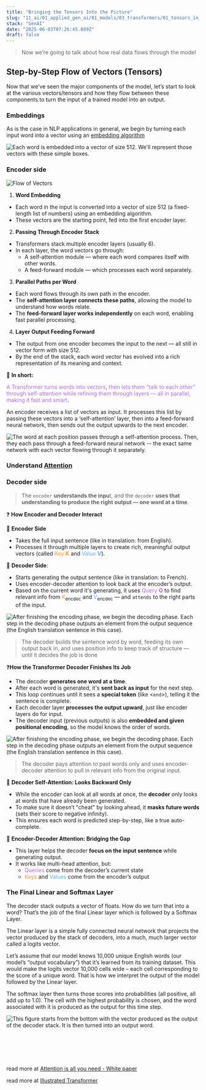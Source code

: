 ```yaml
---
title: "Bringing the Tensors Into the Picture"
slug: "11_ai/01_applied_gen_ai/01_models/03_transformers/01_tensors_in_action"
stack: "GenAI"
date: "2025-06-03T07:26:45.889Z"
draft: false
---
```


<style>
o { color: #f49735 }
v { color: #b36be2 }
g { color: #70bf41 }
bl { color: #62aefa }
pi { color: pink}
</style>

> Now we’re going to talk about how real data flows through the model

## Step-by-Step Flow of Vectors (Tensors)

Now that we’ve seen the major components of the model, let’s start to look at the various vectors/tensors and how they flow between these components to turn the input of a trained model into an output.

### Embeddings

As is the case in NLP applications in general, we begin by turning each input word into a vector using an [embedding algorithm](https://medium.com/deeper-learning/glossary-of-deep-learning-word-embedding-f90c3cec34ca)

![Each word is embedded into a vector of size 512. We'll represent those vectors with these simple boxes.](../../../../../../src/images/11_ai/01_agen_ai/agi-17e.png)

### Encoder side

![Flow of Vectors](../../../../../../src/images/11_ai/01_agen_ai/agi-17f.png)

1. **Word Embedding**

- Each word in the input is converted into a vector of size 512 (a fixed-length list of numbers) using an embedding algorithm.
- These vectors are the starting point, fed into the first encoder layer.

2. **Passing Through Encoder Stack**

- Transformers stack multiple encoder layers (usually 6).
- In each layer, the word vectors go through:
  - A self-attention module — where each word compares itself with other words.
  - A feed-forward module — which processes each word separately.

3. **Parallel Paths per Word**

- Each word flows through its own path in the encoder.
- The **self-attention layer connects these paths**, allowing the model to understand how words relate.
- The **feed-forward layer works independently** on each word, enabling fast parallel processing.

4. **Layer Output Feeding Forward**

- The output from one encoder becomes the input to the next — all still in vector form with size 512.
- By the end of the stack, each word vector has evolved into a rich representation of its meaning and context.

🧠 **In short:**

<v>A Transformer turns words into vectors, then lets them "talk to each other" through self-attention while refining them through layers — all in parallel, making it fast and smart</v>.

An encoder receives a list of vectors as input. It processes this list by passing these vectors into a ‘self-attention’ layer, then into a feed-forward neural network, then sends out the output upwards to the next encoder.

![The word at each position passes through a self-attention process. Then, they each pass through a feed-forward neural network -- the exact same network with each vector flowing through it separately.](../../../../../../src/images/11_ai/01_agen_ai/agi-17g.png)

### Understand [Attention](../02_attention_mechanism/)

### Decoder side

> The `encoder` **understands the inpu**t, and the `decoder` **uses that understanding to produce the right output — one word at a time**.

❓ **How Encoder and Decoder Interact**

🧠 **Encoder Side**

- Takes the full input sentence (like in translation: from English).
- Processes it through multiple layers to create rich, meaningful output vectors (called <o>Key **K**</o> and <bl>Value **V**</bl>).

🧠 **Decoder Side**:

- Starts generating the output sentence (like in translation: to French).
- Uses encoder-decoder attention to look back at the encoder’s output.
- Based on the current word it's generating, it uses <v>Query **Q**</v> to find relevant info from <o>K</o><sub>encdec</sub> and <bl>V</bl><sub>encdec</sub> — and `attends` to the right parts of the input.

![After finishing the encoding phase, we begin the decoding phase. Each step in the decoding phase outputs an element from the output sequence (the English translation sentence in this case).](../../../../../../src/images/11_ai/01_agen_ai/agi-18g.gif)

> The decoder builds the sentence word by word, feeding its own output back in, and uses position info to keep track of structure — until it decides the job is done

❓**How the Transformer Decoder Finishes Its Job**

- The decoder **generates one word at a time**.
- After each word is generated, it's **sent back as input** for the next step.
- This loop continues until it sees a **special token** (like &lt;`end`&gt;), telling it the sentence is complete.
- Each decoder layer **processes the output upward**, just like encoder layers do for input.
- The decoder input (previous outputs) is also **embedded and given positional encoding**, so the model knows the order of words.

![After finishing the encoding phase, we begin the decoding phase. Each step in the decoding phase outputs an element from the output sequence (the English translation sentence in this case).](../../../../../../src/images/11_ai/01_agen_ai/agi-18h.gif)

> The decoder pays attention to past words only and uses encoder-decoder attention to pull in relevant info from the original input.

🧠 **Decoder Self-Attention: Looks Backward Only**

- While the encoder can look at all words at once, the **decoder** only looks at words that have already been generated.
- To make sure it doesn’t "cheat" by looking ahead, it **masks future words** (sets their score to negative infinity).
- This ensures each word is predicted step-by-step, like a true auto-complete.

🧠 **Encoder-Decoder Attention: Bridging the Gap**

- This layer helps the decoder **focus on the input sentence** while generating output.
- It works like multi-head attention, but:
  - <v>Queries</v> come from the decoder’s current state
  - <o>Keys</o> and <bl>Values</bl> come from the encoder’s output

### The Final Linear and Softmax Layer

The decoder stack outputs a vector of floats. How do we turn that into a word? That’s the job of the final Linear layer which is followed by a Softmax Layer.

The Linear layer is a simple fully connected neural network that projects the vector produced by the stack of decoders, into a much, much larger vector called a logits vector.

Let’s assume that our model knows 10,000 unique English words (our model’s “output vocabulary”) that it’s learned from its training dataset. This would make the logits vector 10,000 cells wide – each cell corresponding to the score of a unique word. That is how we interpret the output of the model followed by the Linear layer.

The softmax layer then turns those scores into probabilities (all positive, all add up to 1.0). The cell with the highest probability is chosen, and the word associated with it is produced as the output for this time step.

![This figure starts from the bottom with the vector produced as the output of the decoder stack. It is then turned into an output word.](../../../../../../src/images/11_ai/01_agen_ai/agi-18i.png)

<br/>
<br/>
<br/>
<br/>

read more at [Attention is all you need - White paper](https://arxiv.org/pdf/1706.03762)

read more at [Illustrated Transformer](https://jalammar.github.io/illustrated-transformer/)